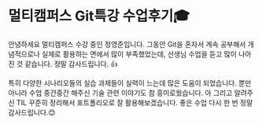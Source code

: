 # 멀티캠퍼스 Git특강 수업후기:mortar_board:



 안녕하세요 멀티캠퍼스 수강 중인 정영준입니다. 그동안 Git을 혼자서 계속 공부해서 개념적으로나 실제로 활용하는 면에서 많이 부족했었는데, 선생님 수업을 듣고 많이 나아진 것 같습니다. 정말 감사드립니다. :+1:

 특히 다양한 시나리오들의 실습 과제들이 실력이 느는데 많은 도움이 되었습니다. 뿐만 아니라 수업 중간중간 해주신 기술 관련 이야기도 참 흥미로웠습니다. 아 그리고 알려주신 TIL 꾸준히 정리해서 포트폴리오로 잘 활용해보겠습니다. 좋은 수업 다시 한 번 정말 감사드립니다.:blush:

